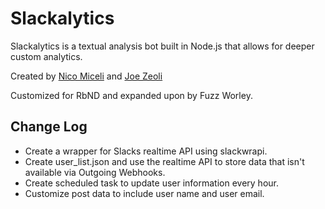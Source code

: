 # Slackalytics

Slackalytics is a textual analysis bot built in Node.js that allows for deeper custom analytics.

Created by [Nico Miceli](http://nicomiceli.com) and [Joe Zeoli](http://joezeoli.com)

Customized for RbND and expanded upon by Fuzz Worley.


Change Log
------------

- Create a wrapper for Slacks realtime API using slackwrapi.
- Create user_list.json and use the realtime API to store data that isn't available via Outgoing Webhooks.
- Create scheduled task to update user information every hour.
- Customize post data to include user name and user email.
